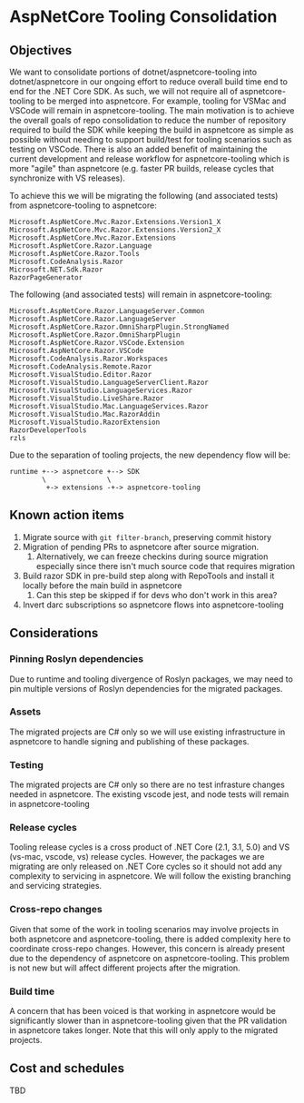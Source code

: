 # AspNetCore Tooling Consolidation

## Objectives

We want to consolidate portions of dotnet/aspnetcore-tooling into dotnet/aspnetcore in our ongoing effort to reduce overall build time end to end for the .NET Core SDK. As such, we will not require all of aspnetcore-tooling to be merged into aspnetcore. For example, tooling for VSMac and VSCode will remain in aspnetcore-tooling. The main motivation is to achieve the overall goals of repo consolidation to reduce the number of repository required to build the SDK while keeping the build in aspnetcore as simple as possible without needing to support build/test for tooling scenarios such as testing on VSCode. There is also an added benefit of maintaining the current development and release workflow for aspnetcore-tooling which is more "agile" than aspnetcore (e.g. faster PR builds, release cycles that synchronize with VS releases).

To achieve this we will be migrating the following (and associated tests) from aspnetcore-tooling to aspnetcore:
```
Microsoft.AspNetCore.Mvc.Razor.Extensions.Version1_X
Microsoft.AspNetCore.Mvc.Razor.Extensions.Version2_X
Microsoft.AspNetCore.Mvc.Razor.Extensions
Microsoft.AspNetCore.Razor.Language
Microsoft.AspNetCore.Razor.Tools
Microsoft.CodeAnalysis.Razor
Microsoft.NET.Sdk.Razor
RazorPageGenerator
````
The following (and associated tests) will remain in aspnetcore-tooling:
```
Microsoft.AspNetCore.Razor.LanguageServer.Common
Microsoft.AspNetCore.Razor.LanguageServer
Microsoft.AspNetCore.Razor.OmniSharpPlugin.StrongNamed
Microsoft.AspNetCore.Razor.OmniSharpPlugin
Microsoft.AspNetCore.Razor.VSCode.Extension
Microsoft.AspNetCore.Razor.VSCode
Microsoft.CodeAnalysis.Razor.Workspaces
Microsoft.CodeAnalysis.Remote.Razor
Microsoft.VisualStudio.Editor.Razor
Microsoft.VisualStudio.LanguageServerClient.Razor
Microsoft.VisualStudio.LanguageServices.Razor
Microsoft.VisualStudio.LiveShare.Razor
Microsoft.VisualStudio.Mac.LanguageServices.Razor
Microsoft.VisualStudio.Mac.RazorAddin
Microsoft.VisualStudio.RazorExtension
RazorDeveloperTools
rzls
````

Due to the separation of tooling projects, the new dependency flow will be:

```
runtime +--> aspnetcore +--> SDK
        \               \
         +-> extensions -+-> aspnetcore-tooling
```
## Known action items

1. Migrate source with `git filter-branch`, preserving commit history
2. Migration of pending PRs to aspnetcore after source migration.
   1. Alternatively, we can freeze checkins during source migration especially since there isn't much source code that requires migration
3. Build razor SDK in pre-build step along with RepoTools and install it locally before the main build in aspnetcore
   1. Can this step be skipped if for devs who don't work in this area?
4. Invert darc subscriptions so aspnetcore flows into aspnetcore-tooling

## Considerations

### Pinning Roslyn dependencies

Due to runtime and tooling divergence of Roslyn packages, we may need to pin multiple versions of Roslyn dependencies for the migrated packages.

### Assets

The migrated projects are C# only so we will use existing infrastructure in aspnetcore to handle signing and publishing of these packages.

### Testing

The migrated projects are C# only so there are no test infrasture changes needed in aspnetcore. The existing vscode jest, and node tests will remain in aspnetcore-tooling

### Release cycles

Tooling release cycles is a cross product of .NET Core (2.1, 3.1, 5.0) and VS (vs-mac, vscode, vs) release cycles. However, the packages we are migrating are only released on .NET Core cycles so it should not add any complexity to servicing in aspnetcore. We will follow the existing branching and servicing strategies.

### Cross-repo changes

Given that some of the work in tooling scenarios may involve projects in both aspnetcore and aspnetcore-tooling, there is added complexity here to coordinate cross-repo changes. However, this concern is already present due to the dependency of aspnetcore on aspnetcore-tooling. This problem is not new but will affect different projects after the migration.

### Build time

A concern that has been voiced is that working in aspnetcore would be significantly slower than in aspnetcore-tooling given that the PR validation in aspnetcore takes longer. Note that this will only apply to the migrated projects.

## Cost and schedules

TBD